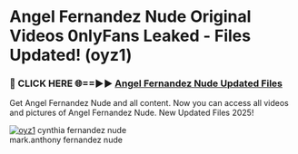 # Angel Fernandez Nude Original Videos 0nlyFans Leaked - Files Updated! (oyz1)

<h3>🔴 CLICK HERE 🌐==►► <a href="https://tinyurl.com/yc6ubb5a" rel="nofollow">Angel Fernandez Nude Updated Files</a></h3>

Get Angel Fernandez Nude and all content. Now you can access all videos and pictures of Angel Fernandez Nude. New Updated Files 2025!

[![oyz1](https://i.imgur.com/7eu0CRL.gif)](https://tinyurl.com/yc6ubb5a)
cynthia fernandez nude<br>
mark.anthony fernandez nude